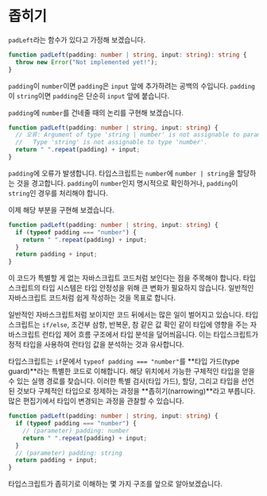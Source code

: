 # 좁히기

`padLeft`라는 함수가 있다고 가정해 보겠습니다.

```ts
function padLeft(padding: number | string, input: string): string {
  throw new Error("Not implemented yet!");
}
```

`padding`이 `number`이면 `padding`은 `input` 앞에 추가하려는 공백의 수입니다. `padding`이 `string`이면 `padding`은 단순히 `input` 앞에 붙습니다.

`padding`에 `number`를 건네줄 때의 논리를 구현해 보겠습니다.

```ts
function padLeft(padding: number | string, input: string) {
  // 오류: Argument of type 'string | number' is not assignable to parameter of type 'number'.
  //   Type 'string' is not assignable to type 'number'.
  return " ".repeat(padding) + input;
}
```

`padding`에 오류가 발생합니다. 타입스크립트는 `number`에 `number | string`을 할당하는 것을 경고합니다. `padding`이 `number`인지 명시적으로 확인하거나, `padding`이 `string`인 경우를 처리해야 합니다.

이제 해당 부분을 구현해 보겠습니다.

```ts
function padLeft(padding: number | string, input: string) {
  if (typeof padding === "number") {
    return " ".repeat(padding) + input;
  }
  return padding + input;
}
```

이 코드가 특별할 게 없는 자바스크립트 코드처럼 보인다는 점을 주목해야 합니다. 타입스크립트의 타입 시스템은 타입 안정성을 위해 큰 변화가 필요하지 않습니다. 일반적인 자바스크립트 코드처럼 쉽게 작성하는 것을 목표로 합니다.

일반적인 자바스크립트처럼 보이지만 코드 뒤에서는 많은 일이 벌어지고 있습니다. 타입스크립트는 `if/else`, 조건부 삼항, 반복문, 참 같은 값 확인 같이 타입에 영향을 주는 자바스크립트 런타입 제어 흐름 구조에서 타입 분석을 덮어씌웁니다. 이는 타입스크립트가 정적 타입을 사용하여 런타임 값을 분석하는 것과 유사합니다.

타입스크립트는 `if`문에서 `typeof padding === "number"`를 **타입 가드(type guard)**라는 특별한 코드로 이해합니다. 해당 위치에서 가능한 구체적인 타입을 얻을 수 있는 실행 경로를 찾습니다. 이러한 특별 검사(타입 가드), 할당, 그리고 타입을 선언된 것보다 구체적인 타입으로 정제하는 과정을 **좁히기(narrowing)**라고 부릅니다. 많은 편집기에서 타입이 변경되는 과정을 관찰할 수 있습니다.

```ts
function padLeft(padding: number | string, input: string) {
  if (typeof padding === "number") {
    // (parameter) padding: number
    return " ".repeat(padding) + input;
  }
  // (parameter) padding: string
  return padding + input;
}
```

타입스크립트가 좁히기로 이해하는 몇 가지 구조를 앞으로 알아보겠습니다.
